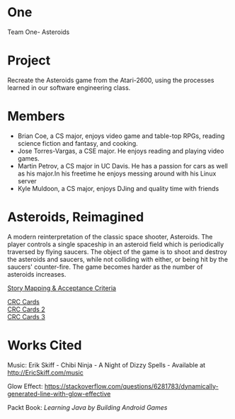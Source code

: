 # One
Team One- Asteroids

# Project
Recreate the Asteroids game from the Atari-2600, using the processes learned in
our software engineering class.


# Members
* Brian Coe, a CS major, enjoys video game and table-top RPGs, reading science
  fiction and fantasy, and cooking.
* Jose Torres-Vargas, a CSE major. He enjoys reading and playing video games. 
* Martin Petrov, a CS major in UC Davis. He has a passion for cars as well as 
  his major.In his freetime he enjoys messing around with his Linux server
* Kyle Muldoon, a CS major, enjoys DJing and quality time with friends

# Asteroids, Reimagined
A modern reinterpretation of the classic space shooter, Asteroids. The player 
controls a single spaceship in an asteroid field which is periodically traversed
by flying saucers. The object of the game is to shoot and destroy the asteroids
and saucers, while not colliding with either, or being hit by the saucers' 
counter-fire. The game becomes harder as the number of asteroids increases.

[Story Mapping & Acceptance Criteria](https://github.com/ecs160ss12019/One/blob/master/StoryMapping.md)

[CRC Cards](https://github.com/ecs160ss12019/One/blob/master/CRC.md)  
[CRC Cards 2](https://github.com/ecs160ss12019/One/blob/master/CRC2.md)   
[CRC Cards 3](https://github.com/ecs160ss12019/One/blob/master/CRC3.md)

# Works Cited
Music: Erik Skiff - Chibi Ninja - A Night of Dizzy Spells - Available at 
<http://EricSkiff.com/music>

Glow Effect:
<https://stackoverflow.com/questions/6281783/dynamically-generated-line-with-glow-effective>

Packt Book:
*Learning Java by Building Android Games*


